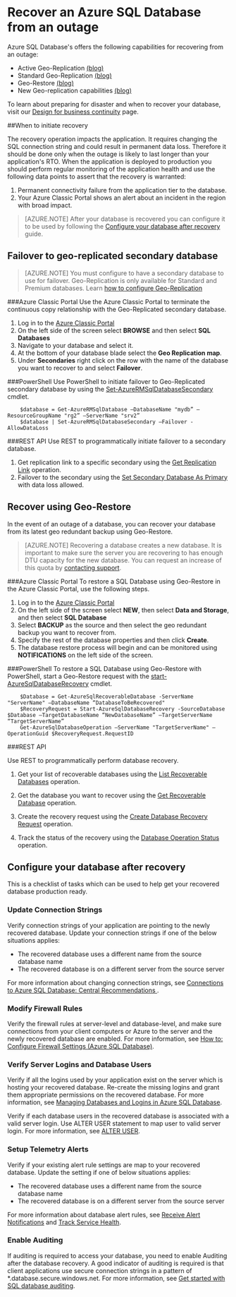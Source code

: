 <properties 
   pageTitle="SQL Database disaster recovery" 
   description="Learn how to recover a database from a regional datacenter outage or failure with the Azure SQL Database Active Geo-Replication, Standard Geo-Replication, and Geo-Restore capabilities." 
   services="sql-database" 
   documentationCenter="" 
   authors="elfisher" 
   manager="jeffreyg" 
   editor="monicar"/>

<tags
   ms.service="sql-database"
   ms.devlang="NA"
   ms.topic="article"
   ms.tgt_pltfrm="NA"
   ms.workload="data-management" 
   ms.date="11/09/2015"
   ms.author="elfish"/>

# Recover an Azure SQL Database from an outage

Azure SQL Database's offers the following capabilities for recovering from an outage:

- Active Geo-Replication [(blog)](http://azure.microsoft.com/blog/2014/07/12/spotlight-on-sql-database-active-geo-replication/)
- Standard Geo-Replication [(blog)](http://azure.microsoft.com/blog/2014/09/03/azure-sql-database-standard-geo-replication/)
- Geo-Restore [(blog)](http://azure.microsoft.com/blog/2014/09/13/azure-sql-database-geo-restore/)
- New Geo-replication capabilities  [(blog)](https://azure.microsoft.com/blog/spotlight-on-new-capabilities-of-azure-sql-database-geo-replication/)

To learn about preparing for disaster and when to recover your database, visit our [Design for business continuity](sql-database-business-continuity-design.md) page. 

##When to initiate recovery 

The recovery operation impacts the application. It requires changing the SQL connection string and could result in permanent data loss. Therefore it should be done only when the outage is likely to last longer than your application's RTO. When the application is deployed to production you should perform regular monitoring of the application health and use the following data points to assert that the recovery is warranted:

1. Permanent connectivity failure from the application tier to the database.
2. Your Azure Classic Portal shows an alert about an incident in the region with broad impact.

> [AZURE.NOTE] After your database is recovered you can configure it to be used by following the [Configure your database after recovery](#postrecovery) guide.

## Failover to geo-replicated secondary database
> [AZURE.NOTE] You must configure to have a secondary database to use for failover. Geo-Replication is only available for Standard and Premium databases. Learn [how to configure Geo-Replication](sql-database-business-continuity-design.md)

###Azure Classic Portal
Use the Azure Classic Portal to terminate the continuous copy relationship with the Geo-Replicated secondary database.

1. Log in to the [Azure Classic Portal](https://portal.Azure.com)
2. On the left side of the screen select **BROWSE** and then select **SQL Databases**
3. Navigate to your database and select it. 
4. At the bottom of your database blade select the **Geo Replication map**.
4. Under **Secondaries** right click on the row with the name of the database you want to recover to and select **Failover**.

###PowerShell
Use PowerShell to initiate failover to Geo-Replicated secondary database by using the [Set-AzureRMSqlDatabaseSecondary](https://msdn.microsoft.com/library/mt619393.aspx) cmdlet.
		
		$database = Get-AzureRMSqlDatabase –DatabaseName "mydb” –ResourceGroupName "rg2” –ServerName "srv2”
		$database | Set-AzureRMSqlDatabaseSecondary –Failover -AllowDataLoss

###REST API 
Use REST to programmatically initiate failover to a secondary database.

1. Get replication link to a specific secondary using the [Get Replication Link](https://msdn.microsoft.com/library/mt600778.aspx) operation.
2. Failover to the secondary using the [Set Secondary Database As Primary](https://msdn.microsoft.com/library/mt582027.aspx) with data loss allowed. 

## Recover using Geo-Restore

In the event of an outage of a database, you can recover your database from its latest geo redundant backup using Geo-Restore. 

> [AZURE.NOTE] Recovering a database creates a new database. It is important to make sure the server you are recovering to has enough DTU capacity for the new database. You can request an increase of this quota by [contacting support](http://azure.microsoft.com/blog/azure-limits-quotas-increase-requests/).

###Azure Classic Portal
To restore a SQL Database using Geo-Restore in the Azure Classic Portal, use the following steps.

1. Log in to the [Azure Classic Portal](https://portal.Azure.com)
2. On the left side of the screen select **NEW**, then select **Data and Storage**, and then select **SQL Database**
2. Select **BACKUP** as the source  and then select the geo redundant backup you want to recover from.
3. Specify the rest of the database properties and then click **Create**.
4. The database restore process will begin and can be monitored using **NOTIFICATIONS** on the left side of the screen.

###PowerShell 
To restore a SQL Database using Geo-Restore with PowerShell, start a Geo-Restore request with the [start-AzureSqlDatabaseRecovery](https://msdn.microsoft.com/library/azure/dn720224.aspx) cmdlet.

		$Database = Get-AzureSqlRecoverableDatabase -ServerName "ServerName" –DatabaseName “DatabaseToBeRecovered"
		$RecoveryRequest = Start-AzureSqlDatabaseRecovery -SourceDatabase $Database –TargetDatabaseName “NewDatabaseName” –TargetServerName “TargetServerName”
		Get-AzureSqlDatabaseOperation –ServerName "TargetServerName" –OperationGuid $RecoveryRequest.RequestID

###REST API 

Use REST to programmatically perform database recovery.

1.	Get your list of recoverable databases using the [List Recoverable Databases](http://msdn.microsoft.com/library/azure/dn800984.aspx) operation.
	
2.	Get the database you want to recover using the [Get Recoverable Database](http://msdn.microsoft.com/library/azure/dn800985.aspx) operation.
	
3.	Create the recovery request using the [Create Database Recovery Request](http://msdn.microsoft.com/library/azure/dn800986.aspx) operation.
	
4.	Track the status of the recovery using the [Database Operation Status](http://msdn.microsoft.com/library/azure/dn720371.aspx) operation.
 
## Configure your database after recovery<a name="postrecovery"></a>

This is a checklist of tasks which can be used to help get your recovered database production ready.

### Update Connection Strings

Verify connection strings of your application are pointing to the newly recovered database. Update your connection strings if one of the below situations applies:

  + The recovered database uses a different name from the source database name
  + The recovered database is on a different server from the source server

For more information about changing connection strings, see [Connections to Azure SQL Database: Central Recommendations ](sql-database-connect-central-recommendations.md).
 
### Modify Firewall Rules
Verify the firewall rules at server-level and database-level, and make sure connections from your client computers or Azure to the server and the newly recovered database are enabled. For more information, see [How to: Configure Firewall Settings (Azure SQL Database)](sql-database-configure-firewall-settings.md).

### Verify Server Logins and Database Users

Verify if all the logins used by your application exist on the server which is hosting your recovered database. Re-create the missing logins and grant them appropriate permissions on the recovered database. For more information, see [Managing Databases and Logins in Azure SQL Database](sql-database-manage-logins.md).

Verify if each database users in the recovered database is associated with a valid server login. Use ALTER USER statement to map user to valid server login. For more information, see [ALTER USER](http://go.microsoft.com/fwlink/?LinkId=397486). 


### Setup Telemetry Alerts

Verify if your existing alert rule settings are map to your recovered database. Update the setting if one of below situations applies:

  + The recovered database uses a different name from the source database name
  + The recovered database is on a different server from the source server

For more information about database alert rules, see [Receive Alert Notifications](insights-receive-alert-notifications.md) and [Track Service Health](insights-service-health.md).


### Enable Auditing

If auditing is required to access your database, you need to enable Auditing after the database recovery. A good indicator of auditing is required is that client applications use secure connection strings in a pattern of *.database.secure.windows.net. For more information, see [Get started with SQL database auditing](sql-database-auditing-get-started.md). 
